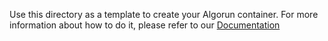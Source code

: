 Use this directory as a template to create your Algorun container.
For more information about how to do it, please refer to our [Documentation](http://algorun.org/documentation.html)
